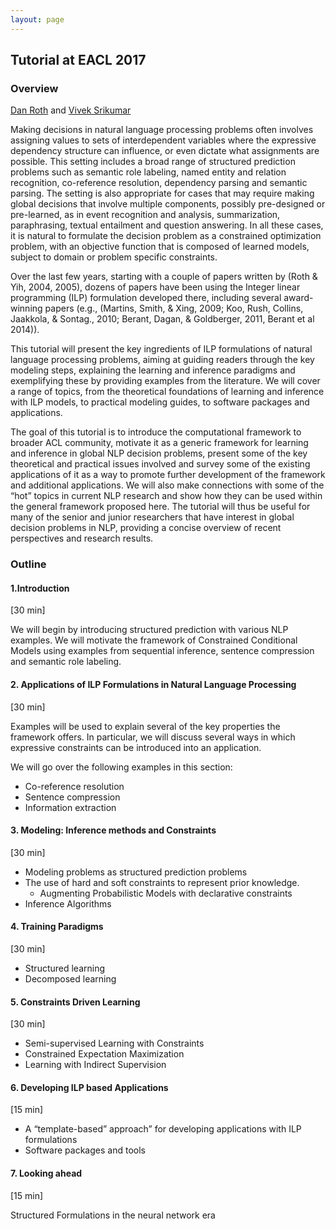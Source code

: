 ```yaml
---
layout: page
---
```


## Tutorial at EACL 2017

### Overview

[Dan Roth](http://l2r.cs.illinois.edu) and [Vivek Srikumar](http://svivek.com)

Making decisions in natural language processing problems often
involves assigning values to sets of interdependent variables where
the expressive dependency structure can influence, or even dictate
what assignments are possible. This setting includes a broad range of
structured prediction problems such as semantic role labeling, named
entity and relation recognition, co-reference resolution, dependency
parsing and semantic parsing. The setting is also appropriate for
cases that may require making global decisions that involve multiple
components, possibly pre-designed or pre-learned, as in event
recognition and analysis, summarization, paraphrasing, textual
entailment and question answering. In all these cases, it is natural
to formulate the decision problem as a constrained optimization
problem, with an objective function that is composed of learned
models, subject to domain or problem specific constraints.

Over the last few years, starting with a couple of papers written by
(Roth & Yih, 2004, 2005), dozens of papers have been using the Integer
linear programming (ILP) formulation developed there, including
several award-winning papers (e.g., (Martins, Smith, & Xing, 2009;
Koo, Rush, Collins, Jaakkola, & Sontag., 2010; Berant, Dagan, &
Goldberger, 2011, Berant et al 2014)).

This tutorial will present the key ingredients of ILP formulations of
natural language processing problems, aiming at guiding readers
through the key modeling steps, explaining the learning and inference
paradigms and exemplifying these by providing examples from the
literature. We will cover a range of topics, from the theoretical
foundations of learning and inference with ILP models, to practical
modeling guides, to software packages and applications.

The goal of this tutorial is to introduce the computational framework
to broader ACL community, motivate it as a generic framework for
learning and inference in global NLP decision problems, present some
of the key theoretical and practical issues involved and survey some
of the existing applications of it as a way to promote further
development of the framework and additional applications. We will also
make connections with some of the “hot” topics in current NLP research
and show how they can be used within the general framework proposed
here. The tutorial will thus be useful for many of the senior and
junior researchers that have interest in global decision problems in
NLP, providing a concise overview of recent perspectives and research
results.

### Outline 

#### 1.Introduction

[30 min]

We will begin by introducing structured prediction with various NLP
examples. We will motivate the framework of Constrained Conditional
Models using examples from sequential inference, sentence compression
and semantic role labeling.


#### 2. Applications of ILP Formulations in Natural Language Processing 

[30 min]

Examples will be used to explain several of the key properties the
framework offers. In particular, we will discuss several ways in which
expressive constraints can be introduced into an application.

We will go over the following examples in this section:

- Co-reference resolution
- Sentence compression
- Information extraction

#### 3. Modeling: Inference methods and Constraints 

[30 min]

- Modeling problems as structured prediction problems
- The use of hard and soft constraints to represent prior knowledge.
   - Augmenting Probabilistic Models with declarative constraints
- Inference Algorithms


#### 4. Training Paradigms 

[30 min]

- Structured learning
- Decomposed learning

#### 5. Constraints Driven Learning 

[30 min]

- Semi-supervised Learning with Constraints
- Constrained Expectation Maximization
- Learning with Indirect Supervision


#### 6. Developing ILP based Applications 
[15 min]

- A “template-based” approach” for developing applications with ILP formulations
- Software packages and tools 

#### 7. Looking ahead 
[15 min]

Structured Formulations in the neural network era

